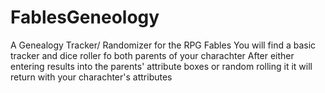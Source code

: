 # FablesGeneology

A Genealogy Tracker/ Randomizer for the RPG Fables
You will find a basic tracker and dice roller fo both parents of your charachter
After either entering results into the parents' attribute boxes or random rolling it it will return with your charachter's attributes
